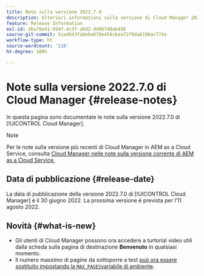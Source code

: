```yaml
---
title: Note sulla versione 2022.7.0
description: Ulteriori informazioni sulla versione di Cloud Manager 2022.7.0.
feature: Release Information
exl-id: dba79a41-594f-4c3f-a6d2-dd9b7d0ab450
source-git-commit: 5ced643fabe0a670e456cbea72f9da8196ac774a
workflow-type: ht
source-wordcount: '116'
ht-degree: 100%

---
```


# Note sulla versione 2022.7.0 di Cloud Manager {#release-notes}

In questa pagina sono documentate le note sulla versione 2022.7.0 di [!UICONTROL Cloud Manager].

>[!NOTE]
>
>Per le note sulla versione più recenti di Cloud Manager in AEM as a Cloud Service, consulta [Cloud Manager nelle note sulla versione corrente di AEM as a Cloud Service.](https://experienceleague.adobe.com/it/docs/experience-manager-cloud-service/content/release-notes/cloud-manager/current)

## Data di pubblicazione {#release-date}

La data di pubblicazione della versione 2022.7.0 di [!UICONTROL Cloud Manager] è il 30 giugno 2022. La prossima versione è prevista per l’11 agosto 2022.

## Novità {#what-is-new}

* Gli utenti di Cloud Manager possono ora accedere a turtorial video utili dalla scheda sulla pagina di destinazione **Benvenuto** in qualsiasi momento.
* Il numero massimo di pagine da sottoporre a test [può ora essere sostituito impostando la `MAX_PAGES`variabile di ambiente](/help/using/code-quality-testing.md#crawler).
